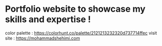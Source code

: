 # Portfolio website to showcase my skills and expertise ! 
color palette : https://colorhunt.co/palette/2121213232320d737714ffec
visit site : https://mohammadshehimi.com
